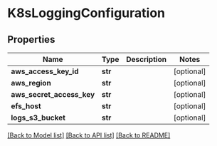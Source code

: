 # K8sLoggingConfiguration

## Properties
Name | Type | Description | Notes
------------ | ------------- | ------------- | -------------
**aws_access_key_id** | **str** |  | [optional] 
**aws_region** | **str** |  | [optional] 
**aws_secret_access_key** | **str** |  | [optional] 
**efs_host** | **str** |  | [optional] 
**logs_s3_bucket** | **str** |  | [optional] 

[[Back to Model list]](../README.md#documentation-for-models) [[Back to API list]](../README.md#documentation-for-api-endpoints) [[Back to README]](../README.md)

